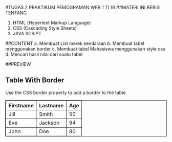 #TUGAS 2
PRAKTIKUM PEMOGRAMAN WEB 1
TI 1B
##MATERI INI BERISI TENTANG 
1. HTML (Hypertext Markup Language)
2. CSS (Cascading Style Sheets)
3. JAVA SCRIPT

##CONTENT
a. Membuat List merek kendaraan 
b. Membuat tabel menggunakan border
c. Membuat tabel Mahasiswa menggunakan style css
d. Mencari hasil nilai dari suatu tabel

##PREVIEW
<!DOCTYPE html>
<html>
<head>
<style>
table, th, td {
  border: 1px solid black;
}
</style>
</head>
<body>

<h2>Table With Border</h2>

<p>Use the CSS border property to add a border to the table.</p>

<table style="width:100%">
  <tr>
    <th>Firstname</th>
    <th>Lastname</th> 
    <th>Age</th>
  </tr>
  <tr>
    <td>Jill</td>
    <td>Smith</td>
    <td>50</td>
  </tr>
  <tr>
    <td>Eve</td>
    <td>Jackson</td>
    <td>94</td>
  </tr>
  <tr>
    <td>John</td>
    <td>Doe</td>
    <td>80</td>
  </tr>
</table>

</body>
</html> 
